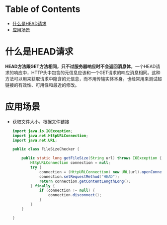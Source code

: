 # Table of Contents

* [什么是HEAD请求](#什么是head请求)
* [应用场景](#应用场景)




# 什么是HEAD请求



**HEAD方法跟GET方法相同，只不过服务器响应时不会返回消息体**。一个HEAD请求的响应中，HTTP头中包含的元信息应该和一个GET请求的响应消息相同。这种方法可以用来获取请求中隐含的元信息，而不用传输实体本身。也经常用来测试超链接的有效性、可用性和最近的修改。



# 应用场景

+ 获取文件大小，根据文件链接

  ```java
  import java.io.IOException;
  import java.net.HttpURLConnection;
  import java.net.URL;
  
  public class FileSizeChecker {
  
      public static long getFileSize(String url) throws IOException {
          HttpURLConnection connection = null;
          try {
              connection = (HttpURLConnection) new URL(url).openConnection();
              connection.setRequestMethod("HEAD");
              return connection.getContentLengthLong();
          } finally {
              if (connection != null) {
                  connection.disconnect();
              }
          }
      }
  
  }
  ```

  

